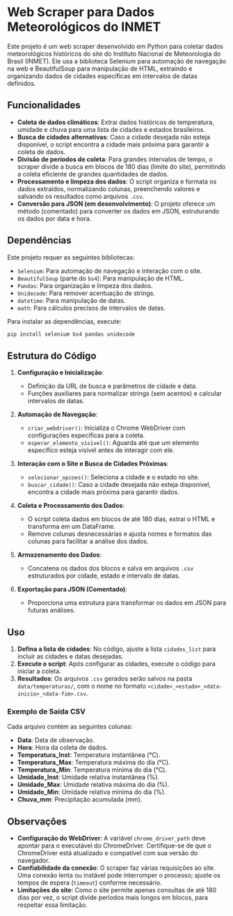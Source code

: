 # Web Scraper para Dados Meteorológicos do INMET

Este projeto é um web scraper desenvolvido em Python para coletar dados meteorológicos históricos do site do Instituto Nacional de Meteorologia do Brasil (INMET). Ele usa a biblioteca Selenium para automação de navegação na web e BeautifulSoup para manipulação de HTML, extraindo e organizando dados de cidades específicas em intervalos de datas definidos.

## Funcionalidades

- **Coleta de dados climáticos**: Extrai dados históricos de temperatura, umidade e chuva para uma lista de cidades e estados brasileiros.
- **Busca de cidades alternativas**: Caso a cidade desejada não esteja disponível, o script encontra a cidade mais próxima para garantir a coleta de dados.
- **Divisão de períodos de coleta**: Para grandes intervalos de tempo, o scraper divide a busca em blocos de 180 dias (limite do site), permitindo a coleta eficiente de grandes quantidades de dados.
- **Processamento e limpeza dos dados**: O script organiza e formata os dados extraídos, normalizando colunas, preenchendo valores e salvando os resultados como arquivos `.csv`.
- **Conversão para JSON (em desenvolvimento)**: O projeto oferece um método (comentado) para converter os dados em JSON, estruturando os dados por data e hora.

## Dependências

Este projeto requer as seguintes bibliotecas:

- `Selenium`: Para automação de navegação e interação com o site.
- `BeautifulSoup` (parte do `bs4`): Para manipulação de HTML.
- `Pandas`: Para organização e limpeza dos dados.
- `Unidecode`: Para remover acentuação de strings.
- `datetime`: Para manipulação de datas.
- `math`: Para cálculos precisos de intervalos de datas.

Para instalar as dependências, execute:

```bash
pip install selenium bs4 pandas unidecode
```

## Estrutura do Código

1. **Configuração e Inicialização**:
   - Definição da URL de busca e parâmetros de cidade e data.
   - Funções auxiliares para normalizar strings (sem acentos) e calcular intervalos de datas.

2. **Automação de Navegação**:
   - `criar_webdriver()`: Inicializa o Chrome WebDriver com configurações específicas para a coleta.
   - `esperar_elemento_visivel()`: Aguarda até que um elemento específico esteja visível antes de interagir com ele.

3. **Interação com o Site e Busca de Cidades Próximas**:
   - `selecionar_opcoes()`: Seleciona a cidade e o estado no site.
   - `buscar_cidade()`: Caso a cidade desejada não esteja disponível, encontra a cidade mais próxima para garantir dados.

4. **Coleta e Processamento dos Dados**:
   - O script coleta dados em blocos de até 180 dias, extrai o HTML e transforma em um DataFrame.
   - Remove colunas desnecessárias e ajusta nomes e formatos das colunas para facilitar a análise dos dados.

5. **Armazenamento dos Dados**:
   - Concatena os dados dos blocos e salva em arquivos `.csv` estruturados por cidade, estado e intervalo de datas.
   
6. **Exportação para JSON (Comentado)**:
   - Proporciona uma estrutura para transformar os dados em JSON para futuras análises.

## Uso

1. **Defina a lista de cidades**: No código, ajuste a lista `cidades_list` para incluir as cidades e datas desejadas.
2. **Execute o script**: Após configurar as cidades, execute o código para iniciar a coleta.
3. **Resultados**: Os arquivos `.csv` gerados serão salvos na pasta `data/temperaturas/`, com o nome no formato `<cidade>_<estado>_<data-inicio>_<data-fim>.csv`.

### Exemplo de Saída CSV

Cada arquivo contém as seguintes colunas:
- **Data**: Data de observação.
- **Hora**: Hora da coleta de dados.
- **Temperatura_Inst**: Temperatura instantânea (°C).
- **Temperatura_Max**: Temperatura máxima do dia (°C).
- **Temperatura_Min**: Temperatura mínima do dia (°C).
- **Umidade_Inst**: Umidade relativa instantânea (%).
- **Umidade_Max**: Umidade relativa máxima do dia (%).
- **Umidade_Min**: Umidade relativa mínima do dia (%).
- **Chuva_mm**: Precipitação acumulada (mm).

## Observações

- **Configuração do WebDriver**: A variável `chrome_driver_path` deve apontar para o executável do ChromeDriver. Certifique-se de que o ChromeDriver está atualizado e compatível com sua versão do navegador.
- **Confiabilidade da conexão**: O scraper faz várias requisições ao site. Uma conexão lenta ou instável pode interromper o processo; ajuste os tempos de espera (`timeout`) conforme necessário.
- **Limitações do site**: Como o site permite apenas consultas de até 180 dias por vez, o script divide períodos mais longos em blocos, para respeitar essa limitação.


